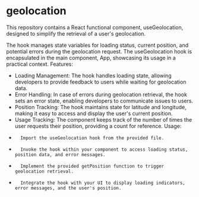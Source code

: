 # geolocation
This repository contains a React functional component, useGeolocation, designed to simplify the retrieval of a user's geolocation.


The hook manages state variables for loading status, current position, and potential errors during the geolocation request. The useGeolocation hook is encapsulated in the main component, App, showcasing its usage in a practical context.
Features:
* Loading Management: The hook handles loading state, allowing developers to provide feedback to users while waiting for geolocation data.
* Error Handling: In case of errors during geolocation retrieval, the hook sets an error state, enabling developers to communicate issues to users.
* Position Tracking: The hook maintains state for latitude and longitude, making it easy to access and display the user's current position.
* Usage Tracking: The component keeps track of the number of times the user requests their position, providing a count for reference.
Usage:
* 		Import the useGeolocation hook from the provided file.
* 		Invoke the hook within your component to access loading status, position data, and error messages.
* 		Implement the provided getPosition function to trigger geolocation retrieval.
* 		Integrate the hook with your UI to display loading indicators, error messages, and the user's position.
